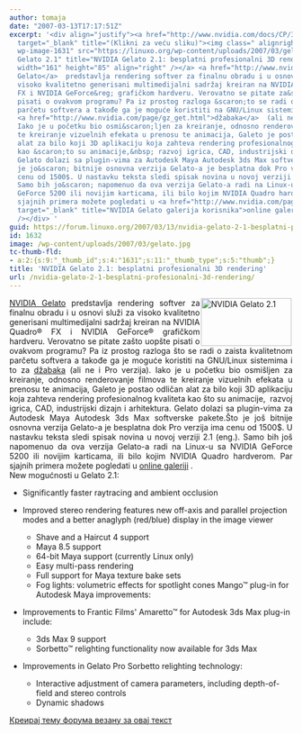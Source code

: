```yaml
---
author: tomaja
date: "2007-03-13T17:17:51Z"
excerpt: '<div align="justify"><a href="http://www.nvidia.com/docs/CP/38852/filmreel1-1920_thumb.jpg"
  target="_blank" title="(Klikni za veću sliku)"><img class=" alignright size-full
  wp-image-1631" src="https://linuxo.org/wp-content/uploads/2007/03/gelato.jpg" alt="NVIDIA
  Gelato 2.1" title="NVIDIA Gelato 2.1: besplatni profesionalni 3D rendering" hspace="2"
  width="161" height="85" align="right" /></a> <a href="http://www.nvidia.com/page/gz_home.html">NVIDIA
  Gelato</a>  predstavlja rendering softver za finalnu obradu i u osnovi služi za
  visoko kvalitetno generisani multimedijalni sadržaj kreiran na NVIDIA Quadro&reg;
  FX i NVIDIA GeForce&reg; grafičkom hardveru. Verovatno se pitate za&scaron;to uop&scaron;te
  pisati o ovakvom programu? Pa iz prostog razloga &scaron;to se radi o zaista kvalitetnom
  parčetu softvera a takođe ga je moguće koristiti na GNU/Linux sistemima i to za
  <a href="http://www.nvidia.com/page/gz_get.html">džabaka</a>  (ali ne i Pro verzija).
  Iako je u početku bio osmi&scaron;ljen za kreiranje, odnosno renderovanje filmova
  te kreiranje vizuelnih efekata u prenosu te animacija, Galeto je postao odličan
  alat za bilo koji 3D aplikaciju koja zahteva rendering profesionalnog kvaliteta
  kao &scaron;to su animacije,&nbsp; razvoj igrica, CAD, industrijski dizajn i arhitektura.
  Gelato dolazi sa plugin-vima za Autodesk Maya Autodesk 3ds Max softverske pakete.&Scaron;to
  je jo&scaron; bitnije osnovna verzija Gelato-a je besplatna dok Pro verzija ima
  cenu od 1500$. U nastavku teksta sledi spisak novina u novoj verziji 2.1 (eng.).
  Samo bih jo&scaron; napomenuo da ova verzija Gelato-a radi na Linux-u sa NVIDIA
  GeForce 5200 ili novijim karticama, ili bilo kojim NVIDIA Quadro hardverom. Par
  sjajnih primera možete pogledati u <a href="http://www.nvidia.com/page/gz_galleries.html"
  target="_blank" title="NVIDIA Gelato galerija korisnika">online galeriji</a> .<br
  /></div> '
guid: https://forum.linuxo.org/2007/03/13/nvidia-gelato-2-1-besplatni-profesionalni-3d-rendering/
id: 1632
image: /wp-content/uploads/2007/03/gelato.jpg
tc-thumb-fld:
- a:2:{s:9:"_thumb_id";s:4:"1631";s:11:"_thumb_type";s:5:"thumb";}
title: 'NVIDIA Gelato 2.1: besplatni profesionalni 3D rendering'
url: /nvidia-gelato-2-1-besplatni-profesionalni-3d-rendering/
---
```

<div align="justify">
  <a href="http://www.nvidia.com/docs/CP/38852/filmreel1-1920_thumb.jpg" target="_blank" title="(Klikni za veću sliku)"><img class=" alignright size-full wp-image-1631" src="https://linuxo.org/wp-content/uploads/2007/03/gelato.jpg" alt="NVIDIA Gelato 2.1" title="NVIDIA Gelato 2.1: besplatni profesionalni 3D rendering" hspace="2" width="161" height="85" align="right" /></a> <a href="http://www.nvidia.com/page/gz_home.html">NVIDIA Gelato</a> predstavlja rendering softver za finalnu obradu i u osnovi služi za visoko kvalitetno generisani multimedijalni sadržaj kreiran na NVIDIA Quadro&reg; FX i NVIDIA GeForce&reg; grafičkom hardveru. Verovatno se pitate za&scaron;to uop&scaron;te pisati o ovakvom programu? Pa iz prostog razloga &scaron;to se radi o zaista kvalitetnom parčetu softvera a takođe ga je moguće koristiti na GNU/Linux sistemima i to za <a href="http://www.nvidia.com/page/gz_get.html">džabaka</a> (ali ne i Pro verzija). Iako je u početku bio osmi&scaron;ljen za kreiranje, odnosno renderovanje filmova te kreiranje vizuelnih efekata u prenosu te animacija, Galeto je postao odličan alat za bilo koji 3D aplikaciju koja zahteva rendering profesionalnog kvaliteta kao &scaron;to su animacije,&nbsp; razvoj igrica, CAD, industrijski dizajn i arhitektura. Gelato dolazi sa plugin-vima za Autodesk Maya Autodesk 3ds Max softverske pakete.&Scaron;to je jo&scaron; bitnije osnovna verzija Gelato-a je besplatna dok Pro verzija ima cenu od 1500$. U nastavku teksta sledi spisak novina u novoj verziji 2.1 (eng.). Samo bih jo&scaron; napomenuo da ova verzija Gelato-a radi na Linux-u sa NVIDIA GeForce 5200 ili novijim karticama, ili bilo kojim NVIDIA Quadro hardverom. Par sjajnih primera možete pogledati u <a href="http://www.nvidia.com/page/gz_galleries.html" target="_blank" title="NVIDIA Gelato galerija korisnika">online galeriji</a> .
</div>

<!--break--> New mogućnosti u Gelato 2.1: 

  * Significantly faster raytracing and ambient occlusion
  * Improved stereo rendering features new off-axis and parallel projection modes and a better anaglyph (red/blue) display in the image viewer 
      * Shave and a Haircut 4 support 
      * Maya 8.5 support 
      * 64-bit Maya support (currently Linux only) 
      * Easy multi-pass rendering 
      * Full support for Maya texture bake sets 
      * Fog lights: volumetric effects for spotlight cones
Mango&trade; plug-in for Autodesk Maya improvements: 

  * Improvements to Frantic Films' Amaretto&trade; for Autodesk 3ds Max plug-in include: 
      * 3ds Max 9 support 
      * Sorbetto&trade; relighting functionality now available for 3ds Max
  * Improvements in Gelato Pro Sorbetto relighting technology: 
      * Interactive adjustment of camera parameters, including depth-of-field and stereo controls 
      * Dynamic shadows

[Креирај тему форума везану за овај текст](https://linuxo.org/nova-tema-na-forumu/?se_pid=1632)